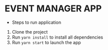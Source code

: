# EVENT MANAGER APP

- Steps to run application
1. Clone the project
2. Run `yarn install` to install all dependencies  
3. Run `yarn start` to launch the app     
